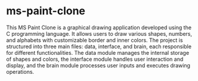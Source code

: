 # ms-paint-clone
This MS Paint Clone is a graphical drawing application developed using the C programming language. It allows users to draw various shapes, numbers, and alphabets with customizable border and inner colors. The project is structured into three main files: data, interface, and brain, each responsible for different functionalities. The data module manages the internal storage of shapes and colors, the interface module handles user interaction and display, and the brain module processes user inputs and executes drawing operations.
